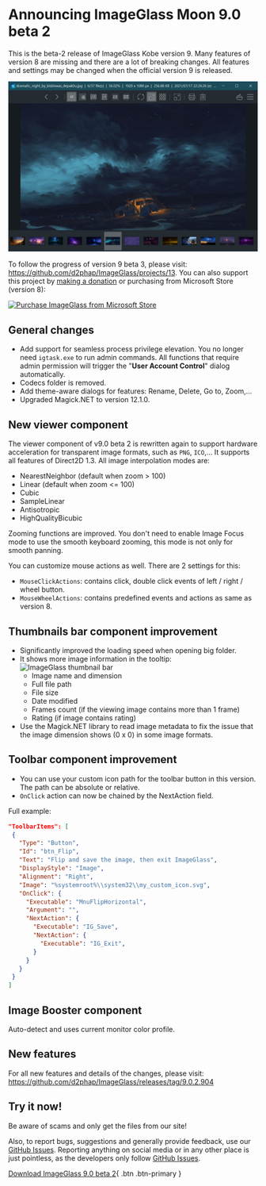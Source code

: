 # Announcing ImageGlass Moon 9.0 beta 2
This is the beta-2 release of ImageGlass Kobe version 9. Many features of version 8 are missing and there are a lot of breaking changes. All features and settings may be changed when the official version 9 is released.

![ImageGlass Moon 9.0 beta 2](https://github.com/ImageGlass/config/blob/main/screenshots/v9.0-beta-2/9.0b2_1.jpg?raw=true)

To follow the progress of version 9 beta 3, please visit: https://github.com/d2phap/ImageGlass/projects/13. You can also support this project by [making a donation](https://github.com/sponsors/d2phap) or purchasing from Microsoft Store (version 8):

[![Purchase ImageGlass from Microsoft Store](https://imageglass.org/img/ms-store-badge-dark.svg)](https://www.microsoft.com/store/productId/9N33VZK3C7TH?cid=ig_website_bag&referrer=appbadge&source=imageglass.org)


## General changes
- Add support for seamless process privilege elevation. You no longer need `igtask.exe` to run admin commands. All functions that require admin permission will trigger the "**User Account Control**" dialog automatically.
- Codecs folder is removed.
- Add theme-aware dialogs for features: Rename, Delete, Go to, Zoom,…
- Upgraded Magick.NET to version 12.1.0.
 

## New viewer component
The viewer component of v9.0 beta 2 is rewritten again to support hardware acceleration for transparent image formats, such as `PNG`, `ICO`,… It supports all features of Direct2D 1.3. All image interpolation modes are:
- NearestNeighbor (default when zoom > 100)
- Linear (default when zoom <= 100)
- Cubic
- SampleLinear
- Antisotropic
- HighQualityBicubic

Zooming functions are improved. You don't need to enable Image Focus mode to use the smooth keyboard zooming, this mode is not only for smooth panning.

You can customize mouse actions as well. There are 2 settings for this: 
- `MouseClickActions`: contains click, double click events of left / right / wheel button.
- `MouseWheelActions`: contains predefined events and actions as same as version 8.
 

## Thumbnails bar component improvement
- Significantly improved the loading speed when opening big folder.
- It shows more image information in the tooltip:
  ![ImageGlass thumbnail bar](https://user-images.githubusercontent.com/3154213/187470925-6a0777c4-1efc-4c18-920d-73c86b435cc3.png)
  + Image name and dimension
  + Full file path
  + File size
  + Date modified
  + Frames count (if the viewing image contains more than 1 frame)
  + Rating (if image contains rating)
- Use the Magick.NET library to read image metadata to fix the issue that the image dimension shows (0 x 0) in some image formats.
 

## Toolbar component improvement
- You can use your custom icon path for the toolbar button in this version. The path can be absolute or relative.
- `OnClick` action can now be chained by the NextAction field.

Full example:
```json
"ToolbarItems": [
 {
   "Type": "Button",
   "Id": "btn_Flip",
   "Text": "Flip and save the image, then exit ImageGlass",
   "DisplayStyle": "Image",
   "Alignment": "Right",
   "Image": "%systemroot%\\system32\\my_custom_icon.svg",
   "OnClick": {
     "Executable": "MnuFlipHorizontal",
     "Argument": "",
     "NextAction": {
       "Executable": "IG_Save",
       "NextAction": {
         "Executable": "IG_Exit",
       }
     }
   }
 }
]
```


## Image Booster component
Auto-detect and uses current monitor color profile.


## New features
For all new features and details of the changes, please visit: https://github.com/d2phap/ImageGlass/releases/tag/9.0.2.904


## Try it now!
Be aware of scams and only get the files from our site! 

Also, to report bugs, suggestions and generally provide feedback, use our [GitHub Issues](https://github.com/d2phap/ImageGlass/issues). Reporting anything on social media or in any other place is just pointless, as the developers only follow [GitHub Issues](https://github.com/d2phap/ImageGlass/issues).


[Download ImageGlass 9.0 beta 2](https://imageglass.org/release/imageglass-9.0-beta-2-37){ .btn .btn-primary }
